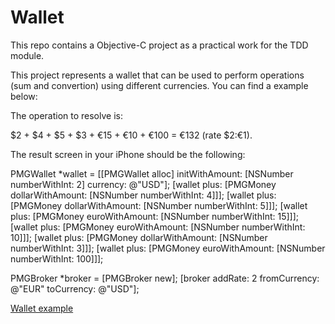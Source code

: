 # Wallet

This repo contains a Objective-C project as a practical work for the TDD module.

This project represents a wallet that can be used to perform operations (sum and convertion) using different currencies. You can find a example below:

The operation to resolve is:

$2 + $4 + $5 + $3 + €15 + €10 + €100 = €132 (rate $2:€1).

The result screen in your iPhone should be the following:

PMGWallet *wallet = [[PMGWallet alloc] initWithAmount: [NSNumber numberWithInt: 2] currency: @"USD"];
[wallet plus: [PMGMoney dollarWithAmount: [NSNumber numberWithInt: 4]]];
[wallet plus: [PMGMoney dollarWithAmount: [NSNumber numberWithInt: 5]]];
[wallet plus: [PMGMoney euroWithAmount: [NSNumber numberWithInt: 15]]];
[wallet plus: [PMGMoney euroWithAmount: [NSNumber numberWithInt: 10]]];
[wallet plus: [PMGMoney dollarWithAmount: [NSNumber numberWithInt: 3]]];
[wallet plus: [PMGMoney euroWithAmount: [NSNumber numberWithInt: 100]]];

PMGBroker *broker = [PMGBroker new];
[broker addRate: 2 fromCurrency: @"EUR" toCurrency: @"USD"];

[ Wallet example](http://i.imgur.com/xxKgpx0.png?1)
